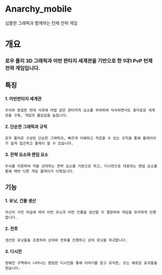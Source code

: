 # Anarchy_mobile

심플한 그래픽과 함께하는 턴제 전략 게임

# 개요
  
  ### 로우 폴리 3D 그래픽과 어반 판타지 세계관을 기반으로 한 1대1 PvP 턴제 전략 게임입니다.


## 특징
  
  #### 1. 어반판타지 세계관
    우리와 동일한 현대 사회에 마법 같은 판타지적 요소를 부여하여 익숙하면서도 흥미로운 세계관을 구축, 게임의 몰입감을 높힙니다.
  #### 2. 단순한 그래픽과 규칙
    로우 폴리로 구성된 단순한 그래픽과, 빠르게 이해하고 적응할 수 있는 규칙을 통해 플레이어가 쉽게 접근하고 플레이 할 수 있습니다.
  #### 3. 전략 요소와 랜덤 요소
    두뇌를 이용하여 적을 상대하는 전략 요소를 기본으로 하고, 디시전으로 대표되는 랜덤 요소를 통해 매번 다른 게임 플레이가 이뤄집니다.

## 기능
  
  #### 1. 유닛, 건물 생산
    자신이 가진 자금에 따라 어떤 유닛과 어떤 건물을 생산할 지 결정하여 게임을 유리하게 진행합니다.
  #### 2. 전투
    생산된 유닛들을 조종하여 상대와 전투를 진행하고 상대 유닛을 파괴합니다.
  #### 3. 디시전
    정해진 구역에서 나타나는 랜덤한 디시전을 통해 이야기를 듣고 유익한, 또는 해로운 효과들을 얻습니다.
